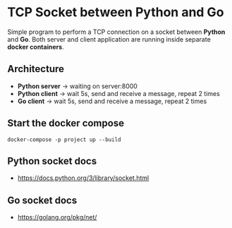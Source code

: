 # TCP Socket between Python and Go
Simple program to perform a TCP connection on a socket between **Python** and **Go**.
Both server and client application are running inside separate **docker containers**.

## Architecture
- **Python server** -> waiting on server:8000
- **Python client** -> wait 5s, send and receive a message, repeat 2 times
- **Go client** -> wait 5s, send and receive a message, repeat 2 times

## Start the docker compose
```console
docker-compose -p project up --build
```

## Python socket docs
- https://docs.python.org/3/library/socket.html

## Go socket docs
- https://golang.org/pkg/net/

